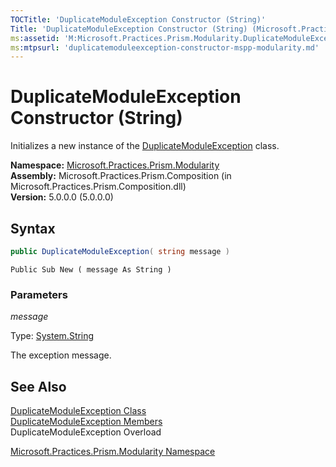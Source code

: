 ```yaml
---
TOCTitle: 'DuplicateModuleException Constructor (String)'
Title: 'DuplicateModuleException Constructor (String) (Microsoft.Practices.Prism.Modularity)'
ms:assetid: 'M:Microsoft.Practices.Prism.Modularity.DuplicateModuleException.\#ctor(System.String)'
ms:mtpsurl: 'duplicatemoduleexception-constructor-mspp-modularity.md'
---
```



# DuplicateModuleException Constructor (String)

Initializes a new instance of the [DuplicateModuleException](/patterns-practices/reference/duplicatemoduleexception-class-mspp-modularity) class.

**Namespace:** [Microsoft.Practices.Prism.Modularity](/patterns-practices/reference/mspp-modularity-namespace)<br/>
**Assembly:** Microsoft.Practices.Prism.Composition (in Microsoft.Practices.Prism.Composition.dll)<br/>
**Version:** 5.0.0.0 (5.0.0.0)

## Syntax
```C#
public DuplicateModuleException( string message )
```

```VB
Public Sub New ( message As String )
```

### Parameters

*message*

Type: [System.String](http://msdn.microsoft.com/en-us/library/s1wwdcbf)

The exception message.

## See Also

[DuplicateModuleException Class](/patterns-practices/reference/duplicatemoduleexception-class-mspp-modularity)<br/>
[DuplicateModuleException Members](/patterns-practices/reference/duplicatemoduleexception-members-mspp-modularity)<br/>
DuplicateModuleException Overload

[Microsoft.Practices.Prism.Modularity Namespace](/patterns-practices/reference/mspp-modularity-namespace)<br/>